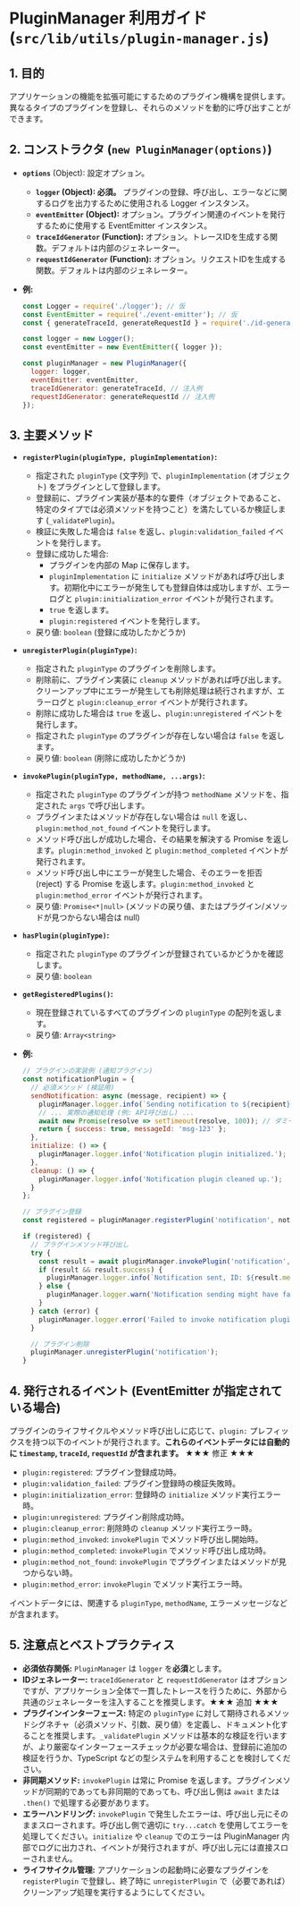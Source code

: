# PluginManager 利用ガイド (`src/lib/utils/plugin-manager.js`)

## 1. 目的

アプリケーションの機能を拡張可能にするためのプラグイン機構を提供します。異なるタイプのプラグインを登録し、それらのメソッドを動的に呼び出すことができます。

## 2. コンストラクタ (`new PluginManager(options)`)

*   **`options`** (Object): 設定オプション。
    *   **`logger` (Object): 必須。** プラグインの登録、呼び出し、エラーなどに関するログを出力するために使用される Logger インスタンス。
    *   **`eventEmitter` (Object):** オプション。プラグイン関連のイベントを発行するために使用する EventEmitter インスタンス。
    *   **`traceIdGenerator` (Function):** オプション。トレースIDを生成する関数。デフォルトは内部のジェネレーター。
    *   **`requestIdGenerator` (Function):** オプション。リクエストIDを生成する関数。デフォルトは内部のジェネレーター。

*   **例:**
    ```javascript
    const Logger = require('./logger'); // 仮
    const EventEmitter = require('./event-emitter'); // 仮
    const { generateTraceId, generateRequestId } = require('./id-generators'); // 仮

    const logger = new Logger();
    const eventEmitter = new EventEmitter({ logger });

    const pluginManager = new PluginManager({
      logger: logger,
      eventEmitter: eventEmitter,
      traceIdGenerator: generateTraceId, // 注入例
      requestIdGenerator: generateRequestId // 注入例
    });
    ```

## 3. 主要メソッド

*   **`registerPlugin(pluginType, pluginImplementation)`:**
    *   指定された `pluginType` (文字列) で、`pluginImplementation` (オブジェクト) をプラグインとして登録します。
    *   登録前に、プラグイン実装が基本的な要件（オブジェクトであること、特定のタイプでは必須メソッドを持つこと）を満たしているか検証します (`_validatePlugin`)。
    *   検証に失敗した場合は `false` を返し、`plugin:validation_failed` イベントを発行します。
    *   登録に成功した場合:
        *   プラグインを内部の Map に保存します。
        *   `pluginImplementation` に `initialize` メソッドがあれば呼び出します。初期化中にエラーが発生しても登録自体は成功しますが、エラーログと `plugin:initialization_error` イベントが発行されます。
        *   `true` を返します。
        *   `plugin:registered` イベントを発行します。
    *   戻り値: `boolean` (登録に成功したかどうか)
*   **`unregisterPlugin(pluginType)`:**
    *   指定された `pluginType` のプラグインを削除します。
    *   削除前に、プラグイン実装に `cleanup` メソッドがあれば呼び出します。クリーンアップ中にエラーが発生しても削除処理は続行されますが、エラーログと `plugin:cleanup_error` イベントが発行されます。
    *   削除に成功した場合は `true` を返し、`plugin:unregistered` イベントを発行します。
    *   指定された `pluginType` のプラグインが存在しない場合は `false` を返します。
    *   戻り値: `boolean` (削除に成功したかどうか)
*   **`invokePlugin(pluginType, methodName, ...args)`:**
    *   指定された `pluginType` のプラグインが持つ `methodName` メソッドを、指定された `args` で呼び出します。
    *   プラグインまたはメソッドが存在しない場合は `null` を返し、`plugin:method_not_found` イベントを発行します。
    *   メソッド呼び出しが成功した場合、その結果を解決する Promise を返します。`plugin:method_invoked` と `plugin:method_completed` イベントが発行されます。
    *   メソッド呼び出し中にエラーが発生した場合、そのエラーを拒否 (reject) する Promise を返します。`plugin:method_invoked` と `plugin:method_error` イベントが発行されます。
    *   戻り値: `Promise<*|null>` (メソッドの戻り値、またはプラグイン/メソッドが見つからない場合は null)
*   **`hasPlugin(pluginType)`:**
    *   指定された `pluginType` のプラグインが登録されているかどうかを確認します。
    *   戻り値: `boolean`
*   **`getRegisteredPlugins()`:**
    *   現在登録されているすべてのプラグインの `pluginType` の配列を返します。
    *   戻り値: `Array<string>`

*   **例:**
    ```javascript
    // プラグインの実装例 (通知プラグイン)
    const notificationPlugin = {
      // 必須メソッド (検証用)
      sendNotification: async (message, recipient) => {
        pluginManager.logger.info(`Sending notification to ${recipient}: ${message}`);
        // ... 実際の通知処理 (例: API呼び出し) ...
        await new Promise(resolve => setTimeout(resolve, 100)); // ダミーの非同期処理
        return { success: true, messageId: 'msg-123' };
      },
      initialize: () => {
        pluginManager.logger.info('Notification plugin initialized.');
      },
      cleanup: () => {
        pluginManager.logger.info('Notification plugin cleaned up.');
      }
    };

    // プラグイン登録
    const registered = pluginManager.registerPlugin('notification', notificationPlugin);

    if (registered) {
      // プラグインメソッド呼び出し
      try {
        const result = await pluginManager.invokePlugin('notification', 'sendNotification', 'Hello!', 'user@example.com');
        if (result && result.success) {
          pluginManager.logger.info(`Notification sent, ID: ${result.messageId}`);
        } else {
          pluginManager.logger.warn('Notification sending might have failed.');
        }
      } catch (error) {
        pluginManager.logger.error('Failed to invoke notification plugin:', error);
      }

      // プラグイン削除
      pluginManager.unregisterPlugin('notification');
    }
    ```

## 4. 発行されるイベント (EventEmitter が指定されている場合)

プラグインのライフサイクルやメソッド呼び出しに応じて、`plugin:` プレフィックスを持つ以下のイベントが発行されます。**これらのイベントデータには自動的に `timestamp`, `traceId`, `requestId` が含まれます。** ★★★ 修正 ★★★

*   `plugin:registered`: プラグイン登録成功時。
*   `plugin:validation_failed`: プラグイン登録時の検証失敗時。
*   `plugin:initialization_error`: 登録時の `initialize` メソッド実行エラー時。
*   `plugin:unregistered`: プラグイン削除成功時。
*   `plugin:cleanup_error`: 削除時の `cleanup` メソッド実行エラー時。
*   `plugin:method_invoked`: `invokePlugin` でメソッド呼び出し開始時。
*   `plugin:method_completed`: `invokePlugin` でメソッド呼び出し成功時。
*   `plugin:method_not_found`: `invokePlugin` でプラグインまたはメソッドが見つからない時。
*   `plugin:method_error`: `invokePlugin` でメソッド実行エラー時。

イベントデータには、関連する `pluginType`, `methodName`, エラーメッセージなどが含まれます。

## 5. 注意点とベストプラクティス

*   **必須依存関係:** `PluginManager` は `logger` を**必須**とします。
*   **IDジェネレーター:** `traceIdGenerator` と `requestIdGenerator` はオプションですが、アプリケーション全体で一貫したトレースを行うために、外部から共通のジェネレーターを注入することを推奨します。★★★ 追加 ★★★
*   **プラグインインターフェース:** 特定の `pluginType` に対して期待されるメソッドシグネチャ（必須メソッド、引数、戻り値）を定義し、ドキュメント化することを推奨します。`_validatePlugin` メソッドは基本的な検証を行いますが、より厳密なインターフェースチェックが必要な場合は、登録前に追加の検証を行うか、TypeScript などの型システムを利用することを検討してください。
*   **非同期メソッド:** `invokePlugin` は常に Promise を返します。プラグインメソッドが同期的であっても非同期的であっても、呼び出し側は `await` または `.then()` で処理する必要があります。
*   **エラーハンドリング:** `invokePlugin` で発生したエラーは、呼び出し元にそのままスローされます。呼び出し側で適切に `try...catch` を使用してエラーを処理してください。`initialize` や `cleanup` でのエラーは PluginManager 内部でログに出力され、イベントが発行されますが、呼び出し元には直接スローされません。
*   **ライフサイクル管理:** アプリケーションの起動時に必要なプラグインを `registerPlugin` で登録し、終了時に `unregisterPlugin` で（必要であれば）クリーンアップ処理を実行するようにしてください。